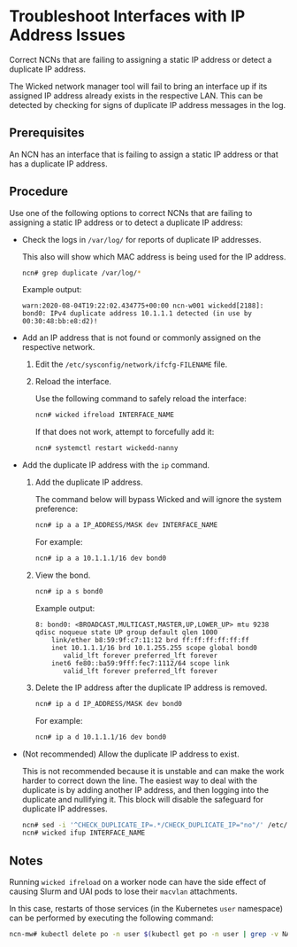 # Troubleshoot Interfaces with IP Address Issues

Correct NCNs that are failing to assigning a static IP address or detect a duplicate IP address.

The Wicked network manager tool will fail to bring an interface up if its assigned IP address already exists in the respective LAN.
This can be detected by checking for signs of duplicate IP address messages in the log.

## Prerequisites

An NCN has an interface that is failing to assign a static IP address or that has a duplicate IP address.

## Procedure

Use one of the following options to correct NCNs that are failing to assigning a static IP address or to detect a duplicate IP address:

- Check the logs in `/var/log/` for reports of duplicate IP addresses.

    This also will show which MAC address is being used for the IP address.

    ```bash
    ncn# grep duplicate /var/log/*
    ```

    Example output:

    ```text
    warn:2020-08-04T19:22:02.434775+00:00 ncn-w001 wickedd[2188]: bond0: IPv4 duplicate address 10.1.1.1 detected (in use by 00:30:48:bb:e8:d2)!
    ```

- Add an IP address that is not found or commonly assigned on the respective network.

    1. Edit the `/etc/sysconfig/network/ifcfg-FILENAME` file.

    1. Reload the interface.

        Use the following command to safely reload the interface:

        ```bash
        ncn# wicked ifreload INTERFACE_NAME
        ```

        If that does not work, attempt to forcefully add it:

        ```bash
        ncn# systemctl restart wickedd-nanny
        ```

- Add the duplicate IP address with the `ip` command.

    1. Add the duplicate IP address.

        The command below will bypass Wicked and will ignore the system preference:

        ```bash
        ncn# ip a a IP_ADDRESS/MASK dev INTERFACE_NAME
        ```

        For example:

        ```bash
        ncn# ip a a 10.1.1.1/16 dev bond0
        ```

    1. View the bond.

        ```bash
        ncn# ip a s bond0
        ```

        Example output:

        ```text
        8: bond0: <BROADCAST,MULTICAST,MASTER,UP,LOWER_UP> mtu 9238 qdisc noqueue state UP group default qlen 1000
            link/ether b8:59:9f:c7:11:12 brd ff:ff:ff:ff:ff:ff
            inet 10.1.1.1/16 brd 10.1.255.255 scope global bond0
               valid_lft forever preferred_lft forever
            inet6 fe80::ba59:9fff:fec7:1112/64 scope link
               valid_lft forever preferred_lft forever
        ```

    1. Delete the IP address after the duplicate IP address is removed.

        ```bash
        ncn# ip a d IP_ADDRESS/MASK dev bond0
        ```

        For example:

        ```bash
        ncn# ip a d 10.1.1.1/16 dev bond0
        ```

- \(Not recommended\) Allow the duplicate IP address to exist.

    This is not recommended because it is unstable and can make the work harder to correct down the line.
    The easiest way to deal with the duplicate is by adding another IP address, and then logging into the
    duplicate and nullifying it. This block will disable the safeguard for duplicate IP addresses.

    ```bash
    ncn# sed -i '^CHECK_DUPLICATE_IP=.*/CHECK_DUPLICATE_IP="no"/' /etc/sysconfig/network/config
    ncn# wicked ifup INTERFACE_NAME
    ```

## Notes

Running `wicked ifreload` on a worker node can have the side effect of causing Slurm and UAI pods to lose their `macvlan` attachments.

In this case, restarts of those services (in the Kubernetes `user` namespace) can be performed by executing the following command:

```bash
ncn-mw# kubectl delete po -n user $(kubectl get po -n user | grep -v NAME | awk '\{ print $1 }')
```
